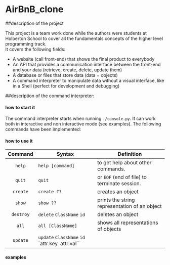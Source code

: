 # AirBnB_clone

##description of the project

This project is a team work done while the authors were students at Holberton School to cover all the fundamentals concepts of the higher level programming track.   
It covers the following fields:
- A website (call front-end) that shows the final product to everybody
- An API that provides a communication interface between the front-end and your data (retrieve, create, delete, update them)
- A database or files that store data (data = objects)
- A command interpreter to manipulate data without a visual interface, like in a Shell (perfect for development and debugging)

##description of the command interpreter:
####     how to start it
The command interpreter starts when running `./console.py`.
It can work both in interactive and non interactive mode (see examples).
The following commands have been implemented:

####     how to use it
| Command  | Syntax                        |Definition                                    |  
|:-------: | ------------------------------|----------------|
| `help`   |`help [command]`               |to get help about other commands.             |  
| `quit`   |`quit`                         |or `EOF` (end of file) to terminate session.   | 
| `create` |`create ??`                    |creates an object |
|`show`    |`show ??`                      |prints the string representation of an object|
| `destroy`|`delete` `ClassName` `id`      |deletes an object|
|`all`     |`all [ClassName]`              |shows all representations of objects|
|`update`  |`update` `ClassName` `id` `attr key`` ``attr val``||

####     examples
